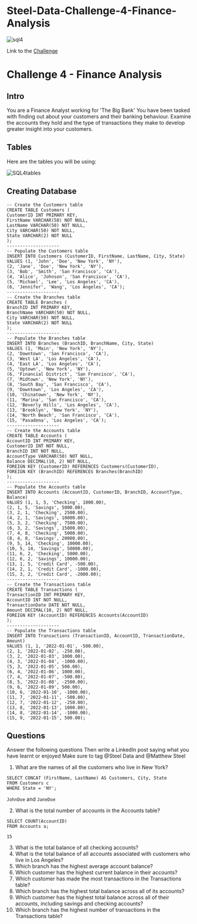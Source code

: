 # Steel-Data-Challenge-4-Finance-Analysis

![sql4](https://user-images.githubusercontent.com/122549893/236733676-923ff835-e29e-4098-a7ac-3e4587ff1b46.jpg)

Link to the [Challenge](https://steeldata.org.uk/SQL4.html)
# Challenge 4 - Finance Analysis
## Intro
You are a Finance Analyst working for 'The Big Bank'
You have been tasked with finding out about your customers and their banking behaviour. Examine the accounts they hold and the type of transactions they make to develop greater insight into your customers.
## Tables
Here are the tables you will be using:

![SQL4tables](https://user-images.githubusercontent.com/122549893/236733689-6754ba0e-688f-4ccc-8ee8-0c6da5ffafe5.png)

## Creating Database
```
-- Create the Customers table
CREATE TABLE Customers (
CustomerID INT PRIMARY KEY,
FirstName VARCHAR(50) NOT NULL,
LastName VARCHAR(50) NOT NULL,
City VARCHAR(50) NOT NULL,
State VARCHAR(2) NOT NULL
);
--------------------
-- Populate the Customers table
INSERT INTO Customers (CustomerID, FirstName, LastName, City, State)
VALUES (1, 'John', 'Doe', 'New York', 'NY'),
(2, 'Jane', 'Doe', 'New York', 'NY'),
(3, 'Bob', 'Smith', 'San Francisco', 'CA'),
(4, 'Alice', 'Johnson', 'San Francisco', 'CA'),
(5, 'Michael', 'Lee', 'Los Angeles', 'CA'),
(6, 'Jennifer', 'Wang', 'Los Angeles', 'CA');
--------------------
-- Create the Branches table
CREATE TABLE Branches (
BranchID INT PRIMARY KEY,
BranchName VARCHAR(50) NOT NULL,
City VARCHAR(50) NOT NULL,
State VARCHAR(2) NOT NULL
);
--------------------
-- Populate the Branches table
INSERT INTO Branches (BranchID, BranchName, City, State)
VALUES (1, 'Main', 'New York', 'NY'),
(2, 'Downtown', 'San Francisco', 'CA'),
(3, 'West LA', 'Los Angeles', 'CA'),
(4, 'East LA', 'Los Angeles', 'CA'),
(5, 'Uptown', 'New York', 'NY'),
(6, 'Financial District', 'San Francisco', 'CA'),
(7, 'Midtown', 'New York', 'NY'),
(8, 'South Bay', 'San Francisco', 'CA'),
(9, 'Downtown', 'Los Angeles', 'CA'),
(10, 'Chinatown', 'New York', 'NY'),
(11, 'Marina', 'San Francisco', 'CA'),
(12, 'Beverly Hills', 'Los Angeles', 'CA'),
(13, 'Brooklyn', 'New York', 'NY'),
(14, 'North Beach', 'San Francisco', 'CA'),
(15, 'Pasadena', 'Los Angeles', 'CA');
--------------------
-- Create the Accounts table
CREATE TABLE Accounts (
AccountID INT PRIMARY KEY,
CustomerID INT NOT NULL,
BranchID INT NOT NULL,
AccountType VARCHAR(50) NOT NULL,
Balance DECIMAL(10, 2) NOT NULL,
FOREIGN KEY (CustomerID) REFERENCES Customers(CustomerID),
FOREIGN KEY (BranchID) REFERENCES Branches(BranchID)
);
--------------------
-- Populate the Accounts table
INSERT INTO Accounts (AccountID, CustomerID, BranchID, AccountType, Balance)
VALUES (1, 1, 5, 'Checking', 1000.00),
(2, 1, 5, 'Savings', 5000.00),
(3, 2, 1, 'Checking', 2500.00),
(4, 2, 1, 'Savings', 10000.00),
(5, 3, 2, 'Checking', 7500.00),
(6, 3, 2, 'Savings', 15000.00),
(7, 4, 8, 'Checking', 5000.00),
(8, 4, 8, 'Savings', 20000.00),
(9, 5, 14, 'Checking', 10000.00),
(10, 5, 14, 'Savings', 50000.00),
(11, 6, 2, 'Checking', 5000.00),
(12, 6, 2, 'Savings', 10000.00),
(13, 1, 5, 'Credit Card', -500.00),
(14, 2, 1, 'Credit Card', -1000.00),
(15, 3, 2, 'Credit Card', -2000.00);
--------------------
-- Create the Transactions table
CREATE TABLE Transactions (
TransactionID INT PRIMARY KEY,
AccountID INT NOT NULL,
TransactionDate DATE NOT NULL,
Amount DECIMAL(10, 2) NOT NULL,
FOREIGN KEY (AccountID) REFERENCES Accounts(AccountID)
);
--------------------
-- Populate the Transactions table
INSERT INTO Transactions (TransactionID, AccountID, TransactionDate, Amount)
VALUES (1, 1, '2022-01-01', -500.00),
(2, 1, '2022-01-02', -250.00),
(3, 2, '2022-01-03', 1000.00),
(4, 3, '2022-01-04', -1000.00),
(5, 3, '2022-01-05', 500.00),
(6, 4, '2022-01-06', 1000.00),
(7, 4, '2022-01-07', -500.00),
(8, 5, '2022-01-08', -2500.00),
(9, 6, '2022-01-09', 500.00),
(10, 6, '2022-01-10', -1000.00),
(11, 7, '2022-01-11', -500.00),
(12, 7, '2022-01-12', -250.00),
(13, 8, '2022-01-13', 1000.00),
(14, 8, '2022-01-14', -1000.00),
(15, 9, '2022-01-15', 500.00);
```

## Questions
Answer the following questions
Then write a LinkedIn post saying what you have learnt or enjoyed
Make sure to tag @Steel Data and @Matthew Steel
1. What are the names of all the customers who live in New York?
```
SELECT CONCAT (FirstName, LastName) AS Customers, City, State 
FROM Customers c 
WHERE State = 'NY';
```
`JohnDoe` and `JaneDoe`

2. What is the total number of accounts in the Accounts table?
```
SELECT COUNT(AccountID)
FROM Accounts a; 
```
`15`

3. What is the total balance of all checking accounts?
4. What is the total balance of all accounts associated with customers who live in Los Angeles?
5. Which branch has the highest average account balance?
6. Which customer has the highest current balance in their accounts?
7. Which customer has made the most transactions in the Transactions table?
8. Which branch has the highest total balance across all of its accounts?
9. Which customer has the highest total balance across all of their accounts, including savings and checking accounts?
10. Which branch has the highest number of transactions in the Transactions table?

